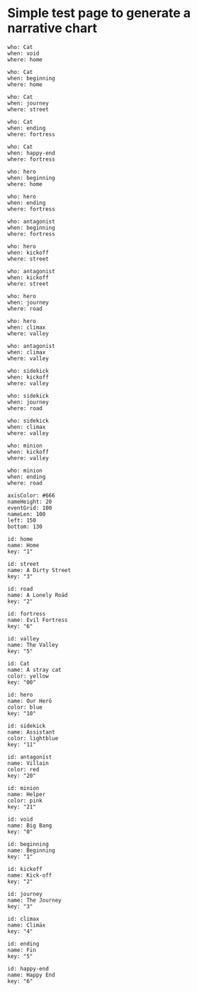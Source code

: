 # Simple test page to generate a narrative chart

```narcha-event
who: Cat
when: void
where: home
```
```narcha-event
who: Cat
when: beginning
where: home
```

```narcha-event
who: Cat
when: journey
where: street
```

```narcha-event
who: Cat
when: ending
where: fortress
```

```narcha-event
who: Cat
when: happy-end
where: fortress
```

```narcha-event
who: hero
when: beginning
where: home
```

```narcha-event
who: hero
when: ending
where: fortress
```

```narcha-event
who: antagonist
when: beginning
where: fortress
```

```narcha-event
who: hero
when: kickoff
where: street
```

```narcha-event
who: antagonist
when: kickoff
where: street
```

```narcha-event
who: hero
when: journey
where: road
```

```narcha-event
who: hero
when: climax
where: valley
```

```narcha-event
who: antagonist
when: climax
where: valley
```

```narcha-event
who: sidekick
when: kickoff
where: valley
```

```narcha-event
who: sidekick
when: journey
where: road
```

```narcha-event
who: sidekick
when: climax
where: valley
```

```narcha-event
who: minion
when: kickoff
where: valley
```

```narcha-event
who: minion
when: ending
where: road
```


```narcha-plot
axisColor: #666
nameHeight: 20
eventGrid: 100
nameLen: 100
left: 150
bottom: 130
```


```narcha-where
id: home
name: Home
key: "1"
```

```narcha-where
id: street
name: A Dirty Street
key: "3"
```

```narcha-where
id: road
name: A Lonely Roäd
key: "2"
```

```narcha-where
id: fortress
name: Evil Fortress
key: "6"
```

```narcha-where
id: valley
name: The Valley
key: "5"
```

```narcha-who
id: Cat
name: A stray cat
color: yellow
key: "00"
```

```narcha-who
id: hero
name: Our Herö
color: blue
key: "10"
```

```narcha-who
id: sidekick
name: Assistant
color: lightblue
key: "11"
```

```narcha-who
id: antagonist
name: Villain
color: red
key: "20"
```

```narcha-who
id: minion
name: Helper
color: pink
key: "21"
```

```narcha-when
id: void
name: Big Bang
key: "0"
```

```narcha-when
id: beginning
name: Beginning
key: "1"
```

```narcha-when
id: kickoff
name: Kick-off
key: "2"
```

```narcha-when
id: journey
name: The Journey
key: "3"
```

```narcha-when
id: climax
name: Climäx
key: "4"
```

```narcha-when
id: ending
name: Fin
key: "5"
```

```narcha-when
id: happy-end
name: Happy End
key: "6"
```

